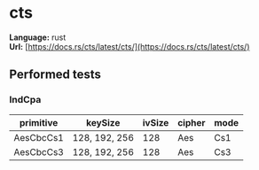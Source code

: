 # cts

**Language:**
rust\
**Url:**
[https://docs.rs/cts/latest/cts/](https://docs.rs/cts/latest/cts/)

## Performed tests

### IndCpa

| primitive | keySize | ivSize | cipher | mode |
| --- | --- | --- | --- | --- |
| AesCbcCs1 | 128, 192, 256 | 128 | Aes | Cs1 |
| AesCbcCs3 | 128, 192, 256 | 128 | Aes | Cs3 |
